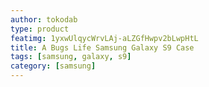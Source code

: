 ```yaml
---
author: tokodab
type: product
featimg: 1yxwUlqycWrvLAj-aLZGfHwpv2bLwpHtL
title: A Bugs Life Samsung Galaxy S9 Case
tags: [samsung, galaxy, s9]
category: [samsung]
---
```

